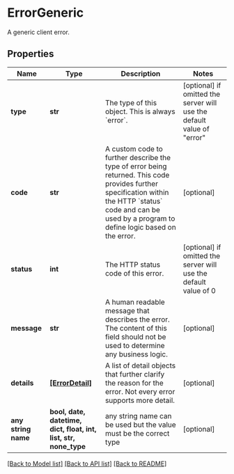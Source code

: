 # ErrorGeneric

A generic client error.

## Properties
Name | Type | Description | Notes
------------ | ------------- | ------------- | -------------
**type** | **str** | The type of this object. This is always &#x60;error&#x60;. | [optional]  if omitted the server will use the default value of "error"
**code** | **str** | A custom code to further describe the type of error being returned. This code provides further specification within the HTTP &#x60;status&#x60; code and can be used by a program to define logic based on the error. | [optional] 
**status** | **int** | The HTTP status code of this error. | [optional]  if omitted the server will use the default value of 0
**message** | **str** | A human readable message that describes the error. The content of this field should not be used to determine any business logic.  | [optional] 
**details** | [**[ErrorDetail]**](ErrorDetail.md) | A list of detail objects that further clarify the reason for the error. Not every error supports more detail. | [optional] 
**any string name** | **bool, date, datetime, dict, float, int, list, str, none_type** | any string name can be used but the value must be the correct type | [optional]

[[Back to Model list]](../README.md#documentation-for-models) [[Back to API list]](../README.md#documentation-for-api-endpoints) [[Back to README]](../README.md)


